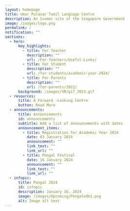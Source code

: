 ```yaml
---
layout: homepage
title: Umar Pulavar Tamil Language Centre
description: An Isomer site of the Singapore Government
image: /images/logo.png
permalink: /
notification: ""
sections:
  - hero:
      key_highlights:
        - title: For Teacher
          description: ""
          url: /For-Teachers/Useful-Links/
        - title: For Student
          description: ""
          url: /for-students/academic-year-2024/
        - title: For Parents
          description: ""
          url: /for-parents/2022/
      background: /images/VR/gif_2023.gif
  - resources:
      title: A Forward -Looking Centre
      button: Read More
  - announcements:
      title: Announcements
      id: announcements
      subtitle: Add a list of announcements with dates
      announcement_items:
        - title: Registration for Academic Year 2024
          date: 03 January 2024
          announcement: ""
          link_text: ""
          link_url: ""
        - title: Pongal Festival
          date: 16 January 2024
          announcement: ""
          link_text: ""
          link_url: ""
  - infopic:
      title: Pongal 2024
      id: infopic
      description: January 16, 2024
      image: /images/Upcoming/Pongaledm1.png
      alt: Image alt text
---
```

